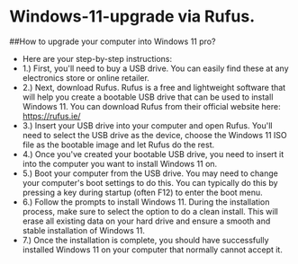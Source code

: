 # Windows-11-upgrade via Rufus.
##How to upgrade your computer into Windows 11 pro?
- Here are your step-by-step instructions: 
- 1.) First, you'll need to buy a USB drive. You can easily find these at any electronics store or online retailer. 
- 2.) Next, download Rufus. 
Rufus is a free and lightweight software that will help you create a bootable USB drive that can be used to install Windows 11. You can download Rufus from their official website here: https://rufus.ie/ 
- 3.) Insert your USB drive into your computer and open Rufus. You'll need to select the USB drive as the device, choose the Windows 11 ISO file as the bootable image and let Rufus do the rest. 
-   4.) Once you've created your bootable USB drive, you need to insert it into the computer you want to install Windows 11 on. 
- 5.) Boot your computer from the USB drive. You may need to change your computer's boot settings to do this. You can typically do this by pressing a key during startup (often F12) to enter the boot menu. 
- 6.) Follow the prompts to install Windows 11. During the installation process, make sure to select the option to do a clean install. This will erase all existing data on your hard drive and ensure a smooth and stable installation of Windows 11. 
- 7.) Once the installation is complete, you should have successfully installed Windows 11 on your computer that normally cannot accept it. 

